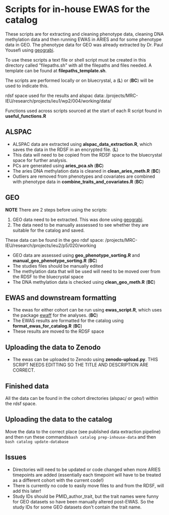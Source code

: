 # Scripts for in-house EWAS for the catalog

These scripts are for extracting and cleaning phenotype data, cleaning DNA methylation data and then running EWAS in ARIES and for some phenotype data in GEO. The phenotype data for GEO was already extracted by Dr. Paul Yousefi using [geograbi](https://github.com/yousefi138/geograbi).

To use these scripts a text file or shell script must be created in this directory called "filepaths.sh" with all the filepaths and files needed. A template can be found at __filepaths_template.sh__.

The scripts are performed locally or on bluecrystal, a (__L__) or (__BC__) will be used to indicate this.

rdsf space used for the results and alspac data: /projects/MRC-IEU/research/projects/ieu1/wp2/004/working/data/

Functions used across scripts sourced at the start of each R script found in __useful_functions.R__

## ALSPAC

* ALSPAC data are extracted using __alspac_data_extraction.R__, which saves the data in the RDSF in an encrypted file. (__L__)
* This data will need to be copied from the RDSF space to the bluecrystal space for further analysis.
* PCs are generated using __aries_pca.sh__ (__BC__)
* The aries DNA methylation data is cleaned in __clean_aries_meth.R__ (__BC__)
* Outliers are removed from phenotypes and covariates are combined with phenotype data in __combine_traits_and_covariates.R__ (__BC__)

## GEO

__NOTE__ There are 2 steps before using the scripts:

1. GEO data need to be extracted. This was done using [geograbi](https://github.com/yousefi138/geograbi).
2. The data need to be manually asssessed to see whether they are suitable for the catalog and saved.

These data can be found in the geo rdsf space: /projects/MRC-IEU/research/projects/ieu2/p5/020/working

* GEO data are assessed using __geo_phenotype_sorting.R__ and __manual_geo_phenotype_sorting.R__ (__BC__)
* The studies files should be manually edited 
* The methylation data that will be used will need to be moved over from the RDSF to the bluecrystal space
* The DNA methylation data is checked using __clean_geo_meth.R__ (__BC__)

## EWAS and downstream formatting

* The ewas for either cohort can be run using __ewas_script.R__, which uses the package [ewaff](https://github.com/perishky/ewaff) for the analyses. (__BC__)
* The EWAS results are formatted for the catalog using __format_ewas_for_catalog.R__ (__BC__)
* These results are moved to the RDSF space

## Uploading the data to Zenodo

* The ewas can be uploaded to Zenodo using __zenodo-upload.py__. THIS SCRIPT NEEDS EDITTING SO THE TITLE AND DESCRIPTION ARE CORRECT.

## Finished data

All the data can be found in the cohort directories (alspac/ or geo/) within the rdsf space. 

## Uploading the data to the catalog

Move the data to the correct place (see published data extraction pipeline) and then run these commands`bash catalog prep-inhouse-data` and then `bash catalog update-database`

## Issues

* Directories will need to be updated or code changed when more ARIES timepoints are added (essentially each timepoint will have to be treated as a different cohort with the current code!)
* There is currently no code to easily move files to and from the RDSF, will add this later!
* Study IDs should be PMID_author_trait, but the trait names were funny for GEO datasets so have been manually altered post-EWAS. So the study IDs for some GEO datasets don't contain the trait name.

